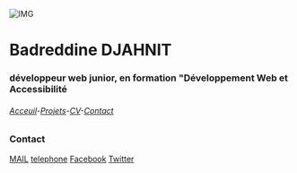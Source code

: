 ![IMG](https://media.istockphoto.com/id/1210436589/fr/vectoriel/une-ligne-de-style-paris-ville-horizon-simple-vecteur-de-style-minimaliste-moderne.jpg?s=1024x1024&w=is&k=20&c=DTldORXpR6wcsYHb6VmZVIPt1919n7QQbFMGS-MVars=)
# Badreddine DJAHNIT
### développeur web junior, en formation "Développement Web et Accessibilité
###### [Acceuil](https://github.com/BDJAHNIT)-[Projets](projets.md)-[CV](CV.md)-[Contact](Contact.md)
### Contact
[MAIL](badreddine.djahnit@oclock.school)
[telephone](0601592300)
[Facebook]()
[Twitter]()